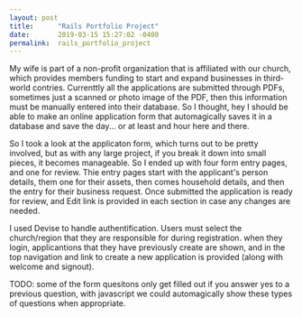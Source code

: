 ```yaml
---
layout: post
title:      "Rails Portfolio Project"
date:       2019-03-15 15:27:02 -0400
permalink:  rails_portfolio_project
---
```



My wife is part of a non-profit organization that is affiliated with our church, which provides members funding to start and expand businesses in third-world contries. Currenttly all the applications are submitted through PDFs, sometimes just a scanned or photo image of the PDF, then this information must be manually entered into their database. So I thought, hey I should be able to make an online application form that automagically saves it in a database and save the day... or at least and hour here and there.

So I took a look at the applicaton form, which turns out to be pretty involved, but as with any large project, if you break it down into small pieces, it becomes manageable. So I ended up with four form entry pages, and one for review. Thie entry pages start with the applicant's person details, them one for their assets, then comes household details, and then the entry for their business request. Once submitted the application is ready for review, and Edit link is provided in each section in case any changes are needed. 

I used Devise to handle authentification. Users must select the church/region that they are responsible for during registration. when they login, applicantions that  they have previously create are shown, and in the top navigation and link to create a new application is provided (along with welcome and signout).

TODO: some of the form quesitons only get filled out if you answer yes to a previous question, with javascript we could automagically show these types of questions when appropriate.
